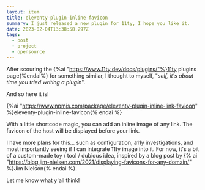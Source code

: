 ```yaml
---
layout: item
title: eleventy-plugin-inline-favicon
summary: I just released a new plugin for 11ty, I hope you like it.
date: 2023-02-04T13:38:58.297Z
tags:
  - post
  - project
  - opensource
---
```


After scouring the {%ai "https://www.11ty.dev/docs/plugins/"%}11ty plugins page{%endai%} for something similar, I thought to myself, "_self, it's about time you tried writing a plugin_".

And so here it is!

{%ai "https://www.npmjs.com/package/eleventy-plugin-inline-link-favicon" %}eleventy-plugin-inline-favicon{% endai %}

With a little shortcode magic, you can add an inline image of any link. The favicon of the host will be displayed before your link.

I have more plans for this... such as configuration, a11y investigations, and most importantly seeing if I can integrate 11ty image into it. For now, it's a bit of a custom-made toy / tool / dubious idea, inspired by a blog post by {% ai "https://blog.jim-nielsen.com/2021/displaying-favicons-for-any-domain/" %}Jim Nielson{% endai %}.

Let me know what y'all think!
